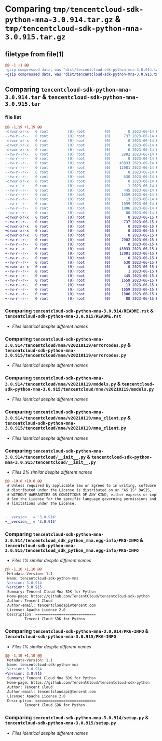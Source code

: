 # Comparing `tmp/tencentcloud-sdk-python-mna-3.0.914.tar.gz` & `tmp/tencentcloud-sdk-python-mna-3.0.915.tar.gz`

## filetype from file(1)

```diff
@@ -1 +1 @@
-gzip compressed data, was "dist/tencentcloud-sdk-python-mna-3.0.914.tar", last modified: Wed Jun 14 00:30:11 2023, max compression
+gzip compressed data, was "dist/tencentcloud-sdk-python-mna-3.0.915.tar", last modified: Thu Jun 15 00:29:27 2023, max compression
```

## Comparing `tencentcloud-sdk-python-mna-3.0.914.tar` & `tencentcloud-sdk-python-mna-3.0.915.tar`

### file list

```diff
@@ -1,19 +1,19 @@
-drwxr-xr-x   0 root         (0) root         (0)        0 2023-06-14 00:30:11.000000 tencentcloud-sdk-python-mna-3.0.914/
--rw-r--r--   0 root         (0) root         (0)      737 2023-06-14 00:30:11.000000 tencentcloud-sdk-python-mna-3.0.914/README.rst
-drwxr-xr-x   0 root         (0) root         (0)        0 2023-06-14 00:30:11.000000 tencentcloud-sdk-python-mna-3.0.914/tencentcloud/
-drwxr-xr-x   0 root         (0) root         (0)        0 2023-06-14 00:30:11.000000 tencentcloud-sdk-python-mna-3.0.914/tencentcloud/mna/
-drwxr-xr-x   0 root         (0) root         (0)        0 2023-06-14 00:30:11.000000 tencentcloud-sdk-python-mna-3.0.914/tencentcloud/mna/v20210119/
--rw-r--r--   0 root         (0) root         (0)     2902 2023-06-14 00:30:11.000000 tencentcloud-sdk-python-mna-3.0.914/tencentcloud/mna/v20210119/errorcodes.py
--rw-r--r--   0 root         (0) root         (0)        0 2023-06-14 00:30:11.000000 tencentcloud-sdk-python-mna-3.0.914/tencentcloud/mna/v20210119/__init__.py
--rw-r--r--   0 root         (0) root         (0)    43033 2023-06-14 00:30:11.000000 tencentcloud-sdk-python-mna-3.0.914/tencentcloud/mna/v20210119/models.py
--rw-r--r--   0 root         (0) root         (0)    12081 2023-06-14 00:30:11.000000 tencentcloud-sdk-python-mna-3.0.914/tencentcloud/mna/v20210119/mna_client.py
--rw-r--r--   0 root         (0) root         (0)        0 2023-06-14 00:30:11.000000 tencentcloud-sdk-python-mna-3.0.914/tencentcloud/mna/__init__.py
--rw-r--r--   0 root         (0) root         (0)      630 2023-06-14 00:30:11.000000 tencentcloud-sdk-python-mna-3.0.914/tencentcloud/__init__.py
-drwxr-xr-x   0 root         (0) root         (0)        0 2023-06-14 00:30:11.000000 tencentcloud-sdk-python-mna-3.0.914/tencentcloud_sdk_python_mna.egg-info/
--rw-r--r--   0 root         (0) root         (0)        1 2023-06-14 00:30:11.000000 tencentcloud-sdk-python-mna-3.0.914/tencentcloud_sdk_python_mna.egg-info/dependency_links.txt
--rw-r--r--   0 root         (0) root         (0)      445 2023-06-14 00:30:11.000000 tencentcloud-sdk-python-mna-3.0.914/tencentcloud_sdk_python_mna.egg-info/SOURCES.txt
--rw-r--r--   0 root         (0) root         (0)     1659 2023-06-14 00:30:11.000000 tencentcloud-sdk-python-mna-3.0.914/tencentcloud_sdk_python_mna.egg-info/PKG-INFO
--rw-r--r--   0 root         (0) root         (0)       13 2023-06-14 00:30:11.000000 tencentcloud-sdk-python-mna-3.0.914/tencentcloud_sdk_python_mna.egg-info/top_level.txt
--rw-r--r--   0 root         (0) root         (0)     1659 2023-06-14 00:30:11.000000 tencentcloud-sdk-python-mna-3.0.914/PKG-INFO
--rw-r--r--   0 root         (0) root         (0)     1006 2023-06-14 00:30:11.000000 tencentcloud-sdk-python-mna-3.0.914/setup.py
--rw-r--r--   0 root         (0) root         (0)       88 2023-06-14 00:30:11.000000 tencentcloud-sdk-python-mna-3.0.914/setup.cfg
+drwxr-xr-x   0 root         (0) root         (0)        0 2023-06-15 00:29:27.000000 tencentcloud-sdk-python-mna-3.0.915/
+-rw-r--r--   0 root         (0) root         (0)      737 2023-06-15 00:29:27.000000 tencentcloud-sdk-python-mna-3.0.915/README.rst
+drwxr-xr-x   0 root         (0) root         (0)        0 2023-06-15 00:29:27.000000 tencentcloud-sdk-python-mna-3.0.915/tencentcloud/
+drwxr-xr-x   0 root         (0) root         (0)        0 2023-06-15 00:29:27.000000 tencentcloud-sdk-python-mna-3.0.915/tencentcloud/mna/
+drwxr-xr-x   0 root         (0) root         (0)        0 2023-06-15 00:29:27.000000 tencentcloud-sdk-python-mna-3.0.915/tencentcloud/mna/v20210119/
+-rw-r--r--   0 root         (0) root         (0)     2902 2023-06-15 00:29:27.000000 tencentcloud-sdk-python-mna-3.0.915/tencentcloud/mna/v20210119/errorcodes.py
+-rw-r--r--   0 root         (0) root         (0)        0 2023-06-15 00:29:27.000000 tencentcloud-sdk-python-mna-3.0.915/tencentcloud/mna/v20210119/__init__.py
+-rw-r--r--   0 root         (0) root         (0)    43033 2023-06-15 00:29:27.000000 tencentcloud-sdk-python-mna-3.0.915/tencentcloud/mna/v20210119/models.py
+-rw-r--r--   0 root         (0) root         (0)    12081 2023-06-15 00:29:27.000000 tencentcloud-sdk-python-mna-3.0.915/tencentcloud/mna/v20210119/mna_client.py
+-rw-r--r--   0 root         (0) root         (0)        0 2023-06-15 00:29:27.000000 tencentcloud-sdk-python-mna-3.0.915/tencentcloud/mna/__init__.py
+-rw-r--r--   0 root         (0) root         (0)      630 2023-06-15 00:29:27.000000 tencentcloud-sdk-python-mna-3.0.915/tencentcloud/__init__.py
+drwxr-xr-x   0 root         (0) root         (0)        0 2023-06-15 00:29:27.000000 tencentcloud-sdk-python-mna-3.0.915/tencentcloud_sdk_python_mna.egg-info/
+-rw-r--r--   0 root         (0) root         (0)        1 2023-06-15 00:29:27.000000 tencentcloud-sdk-python-mna-3.0.915/tencentcloud_sdk_python_mna.egg-info/dependency_links.txt
+-rw-r--r--   0 root         (0) root         (0)      445 2023-06-15 00:29:27.000000 tencentcloud-sdk-python-mna-3.0.915/tencentcloud_sdk_python_mna.egg-info/SOURCES.txt
+-rw-r--r--   0 root         (0) root         (0)     1659 2023-06-15 00:29:27.000000 tencentcloud-sdk-python-mna-3.0.915/tencentcloud_sdk_python_mna.egg-info/PKG-INFO
+-rw-r--r--   0 root         (0) root         (0)       13 2023-06-15 00:29:27.000000 tencentcloud-sdk-python-mna-3.0.915/tencentcloud_sdk_python_mna.egg-info/top_level.txt
+-rw-r--r--   0 root         (0) root         (0)     1659 2023-06-15 00:29:27.000000 tencentcloud-sdk-python-mna-3.0.915/PKG-INFO
+-rw-r--r--   0 root         (0) root         (0)     1006 2023-06-15 00:29:27.000000 tencentcloud-sdk-python-mna-3.0.915/setup.py
+-rw-r--r--   0 root         (0) root         (0)       88 2023-06-15 00:29:27.000000 tencentcloud-sdk-python-mna-3.0.915/setup.cfg
```

### Comparing `tencentcloud-sdk-python-mna-3.0.914/README.rst` & `tencentcloud-sdk-python-mna-3.0.915/README.rst`

 * *Files identical despite different names*

### Comparing `tencentcloud-sdk-python-mna-3.0.914/tencentcloud/mna/v20210119/errorcodes.py` & `tencentcloud-sdk-python-mna-3.0.915/tencentcloud/mna/v20210119/errorcodes.py`

 * *Files identical despite different names*

### Comparing `tencentcloud-sdk-python-mna-3.0.914/tencentcloud/mna/v20210119/models.py` & `tencentcloud-sdk-python-mna-3.0.915/tencentcloud/mna/v20210119/models.py`

 * *Files identical despite different names*

### Comparing `tencentcloud-sdk-python-mna-3.0.914/tencentcloud/mna/v20210119/mna_client.py` & `tencentcloud-sdk-python-mna-3.0.915/tencentcloud/mna/v20210119/mna_client.py`

 * *Files identical despite different names*

### Comparing `tencentcloud-sdk-python-mna-3.0.914/tencentcloud/__init__.py` & `tencentcloud-sdk-python-mna-3.0.915/tencentcloud/__init__.py`

 * *Files 2% similar despite different names*

```diff
@@ -10,8 +10,8 @@
 # Unless required by applicable law or agreed to in writing, software
 # distributed under the License is distributed on an "AS IS" BASIS,
 # WITHOUT WARRANTIES OR CONDITIONS OF ANY KIND, either express or implied.
 # See the License for the specific language governing permissions and
 # limitations under the License.
 
 
-__version__ = '3.0.914'
+__version__ = '3.0.915'
```

### Comparing `tencentcloud-sdk-python-mna-3.0.914/tencentcloud_sdk_python_mna.egg-info/PKG-INFO` & `tencentcloud-sdk-python-mna-3.0.915/tencentcloud_sdk_python_mna.egg-info/PKG-INFO`

 * *Files 1% similar despite different names*

```diff
@@ -1,10 +1,10 @@
 Metadata-Version: 1.1
 Name: tencentcloud-sdk-python-mna
-Version: 3.0.914
+Version: 3.0.915
 Summary: Tencent Cloud Mna SDK for Python
 Home-page: https://github.com/TencentCloud/tencentcloud-sdk-python
 Author: Tencent Cloud
 Author-email: tencentcloudapi@tencent.com
 License: Apache License 2.0
 Description: ============================
         Tencent Cloud SDK for Python
```

### Comparing `tencentcloud-sdk-python-mna-3.0.914/PKG-INFO` & `tencentcloud-sdk-python-mna-3.0.915/PKG-INFO`

 * *Files 1% similar despite different names*

```diff
@@ -1,10 +1,10 @@
 Metadata-Version: 1.1
 Name: tencentcloud-sdk-python-mna
-Version: 3.0.914
+Version: 3.0.915
 Summary: Tencent Cloud Mna SDK for Python
 Home-page: https://github.com/TencentCloud/tencentcloud-sdk-python
 Author: Tencent Cloud
 Author-email: tencentcloudapi@tencent.com
 License: Apache License 2.0
 Description: ============================
         Tencent Cloud SDK for Python
```

### Comparing `tencentcloud-sdk-python-mna-3.0.914/setup.py` & `tencentcloud-sdk-python-mna-3.0.915/setup.py`

 * *Files identical despite different names*

